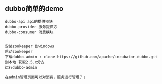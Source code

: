 
## dubbo简单的demo
    dubbo-api api的提供模块
    dubbo-provider 服务提供方
    dubbo-consumer 消费模块
    
    
    安装zookeeper 到windows 
    启动zookeeper 
    下载dubbo-admin : clone https://github.com/apache/incubator-dubbo.git 到本地 获取2.5.x分支 
    运行dubbo-admin
    
    在admin管理页面可以对消费，服务进行管理了；